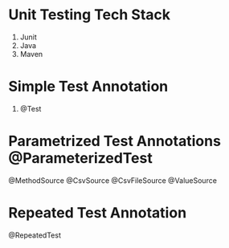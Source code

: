 # Unit Testing Tech Stack

1) Junit
2) Java
3) Maven

# Simple Test Annotation

  1) @Test

# Parametrized Test Annotations   @ParameterizedTest
 
   @MethodSource
   @CsvSource
   @CsvFileSource
   @ValueSource

# Repeated Test Annotation

  @RepeatedTest

   




 
